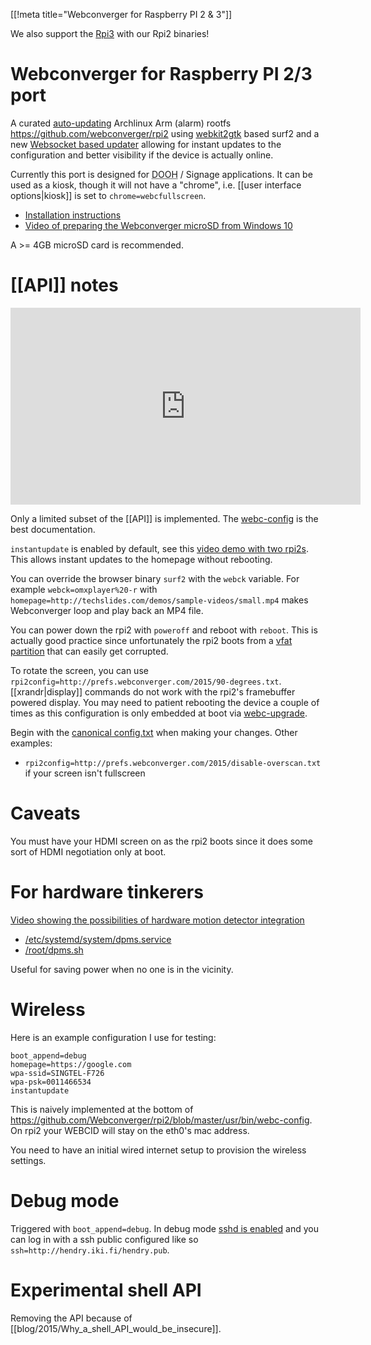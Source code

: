 [[!meta title="Webconverger for Raspberry PI 2 & 3"]]

<div class="notebox">We also support the <a href=https://twitter.com/webconverger/status/709405833709297664>Rpi3</a> with our Rpi2 binaries!</div>

# Webconverger for Raspberry PI 2/3 port

A curated
[auto-updating](https://github.com/Webconverger/rpi2/blob/master/usr/bin/webc-upgrade)
Archlinux Arm (alarm) rootfs <https://github.com/webconverger/rpi2> using
[webkit2gtk](http://webkitgtk.org/) based surf2 and a new [Websocket based
updater](https://github.com/Webconverger/wsc) allowing for instant updates to
the configuration and better visibility if the device is actually online.

Currently this port is designed for <abbr title="Digital Out of
Home">DOOH</abbr> / Signage applications. It can be used as a kiosk, though it
will not have a "chrome", i.e. [[user interface options|kiosk]] is set to `chrome=webcfullscreen`.

* [Installation instructions](https://github.com/Webconverger/rpi2/blob/master/README.md)
* [Video of preparing the Webconverger microSD from Windows 10](https://www.youtube.com/watch?v=X4B0emkwvaw)

A >= 4GB microSD card is recommended.

# [[API]] notes

<iframe width="560" height="315" src="https://www.youtube.com/embed/K54BDqJcYsA?rel=0" frameborder="0" allowfullscreen></iframe>

Only a limited subset of the [[API]] is implemented. The
[webc-config](https://github.com/Webconverger/rpi2/blob/master/usr/bin/webc-config)
is the best documentation.

`instantupdate` is enabled by default, see this [video demo with two
rpi2s](https://www.youtube.com/watch?v=SgaqofU1zgc). This allows instant
updates to the homepage without rebooting.

You can override the browser binary `surf2` with the `webck` variable. For
example `webck=omxplayer%20-r` with
`homepage=http://techslides.com/demos/sample-videos/small.mp4` makes
Webconverger loop and play back an MP4 file.

You can power down the rpi2 with `poweroff` and reboot with `reboot`. This is
actually good practice since unfortunately the rpi2 boots from a [vfat
partition](http://en.wikipedia.org/wiki/File_Allocation_Table) that can easily
get corrupted.

To rotate the screen, you can use
`rpi2config=http://prefs.webconverger.com/2015/90-degrees.txt`.
[[xrandr|display]] commands do not work with the rpi2's framebuffer powered
display. You may need to patient rebooting the device a couple of times as this
configuration is only embedded at boot via
[webc-upgrade](https://github.com/Webconverger/rpi2/blob/master/usr/bin/webc-upgrade).

Begin with the [canonical
config.txt](https://raw.githubusercontent.com/Webconverger/rpi2/master/boot/config.txt)
when making your changes. Other examples:

* `rpi2config=http://prefs.webconverger.com/2015/disable-overscan.txt` if your screen isn't fullscreen

# Caveats

You must have your HDMI screen on as the rpi2 boots since it does some sort of
HDMI negotiation only at boot.

# For hardware tinkerers

[Video showing the possibilities of hardware motion detector integration](https://youtu.be/O0jdE7A-vbg?list=PLECEw2eFfW7hYMucZmsrryV_9nIc485P1&t=3721)

* [/etc/systemd/system/dpms.service](http://ix.io/iSq)
* [/root/dpms.sh](http://ix.io/iSp)

Useful for saving power when no one is in the vicinity.

# Wireless

Here is an example configuration I use for testing:

	boot_append=debug
	homepage=https://google.com
	wpa-ssid=SINGTEL-F726
	wpa-psk=0011466534
	instantupdate

This is naively implemented at the bottom of
<https://github.com/Webconverger/rpi2/blob/master/usr/bin/webc-config>. On rpi2
your WEBCID will stay on the eth0's mac address.

You need to have an initial wired internet setup to provision the wireless
settings.

# Debug mode

Triggered with `boot_append=debug`. In debug mode [sshd is
enabled](https://github.com/Webconverger/rpi2/blob/master/etc/systemd/system/sshd.service.d/override.conf)
and you can log in with a ssh public configured like so `ssh=http://hendry.iki.fi/hendry.pub`.

# Experimental shell API

Removing the API because of [[blog/2015/Why_a_shell_API_would_be_insecure]].
